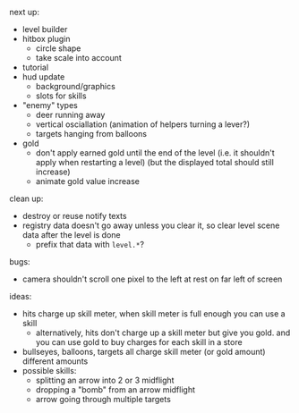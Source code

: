next up:
- level builder
- hitbox plugin
  - circle shape
  - take scale into account
- tutorial
- hud update
  - background/graphics
  - slots for skills
- "enemy" types
  - deer running away
  - vertical osciallation (animation of helpers turning a lever?)
  - targets hanging from balloons
- gold
  - don't apply earned gold until the end of the level (i.e. it shouldn't apply when restarting a level) (but the displayed total should still increase)
  - animate gold value increase

clean up:
- destroy or reuse notify texts
- registry data doesn't go away unless you clear it, so clear level scene data after the level is done
  - prefix that data with `level.*`?

bugs:
- camera shouldn't scroll one pixel to the left at rest on far left of screen

ideas:
  - hits charge up skill meter, when skill meter is full enough you can use a skill
    - alternatively, hits don't charge up a skill meter but give you gold. and you can use gold to buy charges for each skill in a store
  - bullseyes, balloons, targets all charge skill meter (or gold amount) different amounts
  - possible skills:
    - splitting an arrow into 2 or 3 midflight
    - dropping a "bomb" from an arrow midflight
    - arrow going through multiple targets
